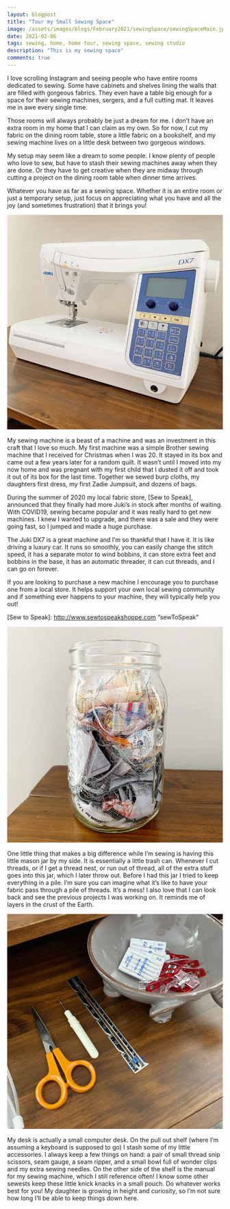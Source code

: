 ```yaml
---
layout: blogpost
title: "Tour my Small Sewing Space"
image: /assets/images/blogs/February2021/sewingSpace/sewingSpaceMain.jpg
date: 2021-02-06
tags: sewing, home, home tour, sewing space, sewing studio
description: "This is my sewing space"
comments: true
---
```


I love scrolling Instagram and seeing people who have entire rooms dedicated to sewing. Some have cabinets and shelves lining the walls that are filled with gorgeous fabrics. They even have a table big enough for a space for their sewing machines, sergers, and a full cutting mat. It leaves me in awe every single time. 

Those rooms will always probably be just a dream for me. I don’t have an extra room in my home that I can claim as my own. So for now, I cut my fabric on the dining room table, store a little fabric on a bookshelf, and my sewing machine lives on a little desk between two gorgeous windows. 

My setup may seem like a dream to some people. I know plenty of people who love to sew, but have to stash their sewing machines away when they are done. Or they have to get creative when they are midway through cutting a project on the dining room table when dinner time arrives.

Whatever you have as far as a sewing space. Whether it is an entire room or just a temporary setup, just focus on appreciating what you have and all the joy (and sometimes frustration) that it brings you!

![Juki](/assets/images/blogs/February2021/sewingSpace/juki.jpg)

My sewing machine is a beast of a machine and was an investment in this craft that I love so much. My first machine was a simple Brother sewing machine that I received for Christmas when I was 20. It stayed in its box and came out a few years later for a random quilt. It wasn’t until I moved into my now home and was pregnant with my first child that I dusted it off and took it out of its box for the last time. Together we sewed burp cloths, my daughters first dress, my first Zadie Jumpsuit, and dozens of bags. 

During the summer of 2020 my local fabric store, [Sew to Speak], announced that they finally had more Juki’s in stock after months of waiting. With COVID19, sewing became popular and it was really hard to get new machines. I knew I wanted to upgrade, and there was a sale and they were going fast, so I jumped and made a huge purchase. 

The Juki DX7 is a great machine and I’m so thankful that I have it. It is like driving a luxury car. It runs so smoothly, you can easily change the stitch speed, it has a separate motor to wind bobbins, it can store extra feet and bobbins in the base, it has an automatic threader, it can cut threads, and I can go on forever. 

If you are looking to purchase a new machine I encourage you to purchase one from a local store. It helps support your own local sewing community and if something ever happens to your machine, they will typically help you out!


[Sew to Speak]: http://www.sewtospeakshoppe.com “sewToSpeak”

![threadJar](/assets/images/blogs/February2021/sewingSpace/threadJar.jpg)

One little thing that makes a big difference while I’m sewing is having this little mason jar by my side. It is essentially a little trash can. Whenever I cut threads, or if I get a thread nest, or run out of thread, all of the extra stuff goes into this jar, which I later throw out. Before I had this jar I tried to keep everything in a pile. I’m sure you can imagine what it’s like to have your fabric pass through a pile of threads. It’s a mess! I also love that I can look back and see the previous projects I was working on. It reminds me of layers in the crust of the Earth. 

![accessories](/assets/images/blogs/February2021/sewingSpace/accessories.jpg)

My desk is actually a small computer desk. On the pull out shelf (where I’m assuming a keyboard is supposed to go) I stash some of my little accessories. I always keep a few things on hand: a pair of small thread snip scissors, seam gauge, a seam ripper, and a small bowl full of wonder clips and my extra sewing needles. On the other side of the shelf is the manual for my sewing machine, which I still reference often! I know some other sewests keep these little knick knacks in a small pouch. Do whatever works best for you! My daughter is growing in height and curiosity, so I’m not sure how long I’ll be able to keep things down here. 


